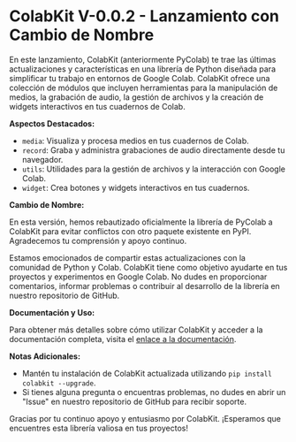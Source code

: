 # ColabKit V-0.0.2 - Lanzamiento con Cambio de Nombre

En este lanzamiento, ColabKit (anteriormente PyColab) te trae las últimas actualizaciones y características en una librería de Python diseñada para simplificar tu trabajo en entornos de Google Colab. ColabKit ofrece una colección de módulos que incluyen herramientas para la manipulación de medios, la grabación de audio, la gestión de archivos y la creación de widgets interactivos en tus cuadernos de Colab.

**Aspectos Destacados:**

- `media`: Visualiza y procesa medios en tus cuadernos de Colab.
- `record`: Graba y administra grabaciones de audio directamente desde tu navegador.
- `utils`: Utilidades para la gestión de archivos y la interacción con Google Colab.
- `widget`: Crea botones y widgets interactivos en tus cuadernos.

**Cambio de Nombre:**

En esta versión, hemos rebautizado oficialmente la librería de PyColab a ColabKit para evitar conflictos con otro paquete existente en PyPI. Agradecemos tu comprensión y apoyo continuo.

Estamos emocionados de compartir estas actualizaciones con la comunidad de Python y Colab. ColabKit tiene como objetivo ayudarte en tus proyectos y experimentos en Google Colab. No dudes en proporcionar comentarios, informar problemas o contribuir al desarrollo de la librería en nuestro repositorio de GitHub.

**Documentación y Uso:**

Para obtener más detalles sobre cómo utilizar ColabKit y acceder a la documentación completa, visita el [enlace a la documentación](https://github.com/wipodev/ColabKit/tree/main/docs).

**Notas Adicionales:**

- Mantén tu instalación de ColabKit actualizada utilizando `pip install colabkit --upgrade`.
- Si tienes alguna pregunta o encuentras problemas, no dudes en abrir un "Issue" en nuestro repositorio de GitHub para recibir soporte.

Gracias por tu continuo apoyo y entusiasmo por ColabKit. ¡Esperamos que encuentres esta librería valiosa en tus proyectos!
